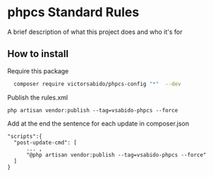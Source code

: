 
# phpcs Standard Rules

A brief description of what this project does and who it's for


## How to install

Require this package

```bash
  composer require victorsabido/phpcs-config "*"  --dev
```

Publish the rules.xml

```
php artisan vendor:publish --tag=vsabido-phpcs --force
```

Add at the end the sentence for each update in composer.json
```
"scripts":{
  "post-update-cmd": [
      ... ,
      "@php artisan vendor:publish --tag=vsabido-phpcs --force"
  ]
}
```